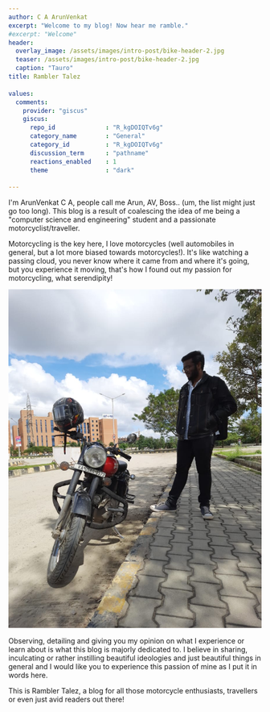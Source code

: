 ```yaml
---
author: C A ArunVenkat
excerpt: "Welcome to my blog! Now hear me ramble."
#excerpt: "Welcome"
header:
  overlay_image: /assets/images/intro-post/bike-header-2.jpg
  teaser: /assets/images/intro-post/bike-header-2.jpg
  caption: "Tauro"
title: Rambler Talez

values:
  comments:
    provider: "giscus"
    giscus:
      repo_id              : "R_kgDOIQTv6g"
      category_name        : "General"
      category_id          : "R_kgDOIQTv6g"
      discussion_term      : "pathname"
      reactions_enabled    : 1
      theme                : "dark"
      
---
```



I'm ArunVenkat C A, people call me Arun, AV, Boss.. (um, the list might just go too long).
This blog is a result of coalescing the idea of me being a "computer science and engineering" student and a passionate motorcyclist/traveller.


Motorcycling is the key here, I love motorcycles (well automobiles in general, but a lot more biased towards motorcycles!).
It's like watching a passing cloud, you never know where it came from and where it's going, but you experience it moving,
that's how I found out my passion for motorcycling, what serendipity!

![](/assets/images/intro-post/me-and-bike.jpeg)

Observing, detailing and giving you my opinion on what I experience or learn about is what this blog is majorly dedicated to.
I believe in sharing, inculcating or rather instilling beautiful ideologies and just beautiful things in general and I would like you to experience this passion of mine as I put it in words here.


This is Rambler Talez, a blog for all those motorcycle enthusiasts, travellers or even just avid readers out there!
